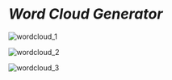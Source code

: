 # **_Word Cloud Generator_**

![wordcloud_1](https://user-images.githubusercontent.com/36114089/46973302-6c8a5400-d086-11e8-88bb-2e5a4528429e.png)

![wordcloud_2](https://user-images.githubusercontent.com/36114089/46973336-90e63080-d086-11e8-8461-144b832fde16.png)

![wordcloud_3](https://user-images.githubusercontent.com/36114089/46973362-a8251e00-d086-11e8-91ef-e1f214ca33fc.png)
